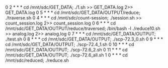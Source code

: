 0 2 * * * cd /mnt/sdc/GET_DATA; ./1.sh >> GET_DATA.log 2>> GET_DATA.log
0 5 * * * cd /mnt/sdc/GET_DATA/OUTPUT/reduce; ./traverse.sh
0 4 * * * cd /mnt/sdc/count-session; ./session.sh >> count_session.log 2>> count_session.log
0 6 * * * cd /mnt/sdc/GET_DATA/OUTPUT/reduce/traversed; /bin/bash -l ./reduce10.sh >> analog.log 2>> analog.log
0 7 * * * cd /mnt/sdc/GET_DATA/OUTPUT; ./test.sh
0 8 * * * cd /mnt/sdc/GET_DATA/OUTPUT; ./scp-72.3_0.sh
0 9 * * * cd /mnt/sdc/GET_DATA/OUTPUT; ./scp-72.4_1.sh
0 10 * * * cd /mnt/sdc/GET_DATA/OUTPUT; ./scp-72.6_2.sh
0 11 * * * cd /mnt/sdc/GET_DATA/OUTPUT; ./scp-72.6_all.sh
1 0 * * * cd /mnt/sdc/reduced; ./reduce.sh

